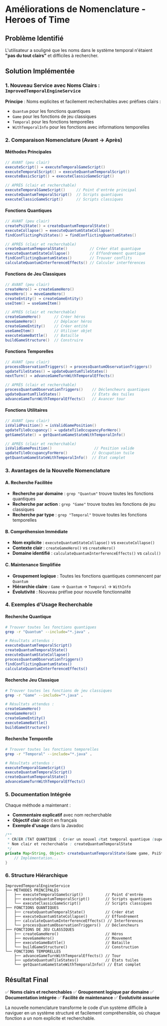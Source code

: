 # Améliorations de Nomenclature - Heroes of Time

## Problème Identifié
L'utilisateur a souligné que les noms dans le système temporal n'étaient **"pas du tout clairs"** et difficiles à rechercher.

## Solution Implémentée

### 1. Nouveau Service avec Noms Clairs : `ImprovedTemporalEngineService`

**Principe** : Noms explicites et facilement recherchables avec préfixes clairs :
- `Quantum` pour les fonctions quantiques
- `Game` pour les fonctions de jeu classiques
- `Temporal` pour les fonctions temporelles
- `WithTemporalInfo` pour les fonctions avec informations temporelles

### 2. Comparaison Nomenclature (Avant → Après)

#### Méthodes Principales
```java
// AVANT (peu clair)
executeScript() → executeTemporalGameScript()
executeTemporalScript() → executeQuantumTemporalScript()  
executeBasicScript() → executeClassicGameScript()

// APRÈS (clair et recherchable)
executeTemporalGameScript()     // Point d'entrée principal
executeQuantumTemporalScript()  // Scripts quantiques
executeClassicGameScript()      // Scripts classiques
```

#### Fonctions Quantiques
```java
// AVANT (peu clair)
createPsiState() → createQuantumTemporalState()
executeCollapse() → executeQuantumStateCollapse()
findConflictingPsiStates() → findConflictingQuantumStates()

// APRÈS (clair et recherchable)
createQuantumTemporalState()          // Créer état quantique
executeQuantumStateCollapse()         // Effondrement quantique
findConflictingQuantumStates()        // Trouver conflits
calculateQuantumInterferenceEffects() // Calculer interférences
```

#### Fonctions de Jeu Classiques
```java
// AVANT (peu clair)
createHero() → createGameHero()
moveHero() → moveGameHero()
createEntity() → createGameEntity()
useItem() → useGameItem()

// APRÈS (clair et recherchable)
createGameHero()      // Créer héros
moveGameHero()        // Déplacer héros
createGameEntity()    // Créer entité
useGameItem()         // Utiliser objet
executeGameBattle()   // Bataille
buildGameStructure()  // Construire
```

#### Fonctions Temporelles
```java
// AVANT (peu clair)
processObservationTriggers() → processQuantumObservationTriggers()
updateTileStates() → updateQuantumTileStates()
nextTurn() → advanceGameTurnWithTemporalEffects()

// APRÈS (clair et recherchable)
processQuantumObservationTriggers()    // Déclencheurs quantiques
updateQuantumTileStates()              // États des tuiles
advanceGameTurnWithTemporalEffects()   // Avancer tour
```

#### Fonctions Utilitaires
```java
// AVANT (peu clair)
isValidPosition() → isValidGamePosition()
updateTileOccupancy() → updateTileOccupancyForHero()
getGameState() → getQuantumGameStateWithTemporalInfo()

// APRÈS (clair et recherchable)
isValidGamePosition()                   // Position valide
updateTileOccupancyForHero()           // Occupation tuile
getQuantumGameStateWithTemporalInfo()  // État complet
```

### 3. Avantages de la Nouvelle Nomenclature

#### A. Recherche Facilitée
- **Recherche par domaine** : `grep "Quantum"` trouve toutes les fonctions quantiques
- **Recherche par action** : `grep "Game"` trouve toutes les fonctions de jeu classiques
- **Recherche par type** : `grep "Temporal"` trouve toutes les fonctions temporelles

#### B. Compréhension Immédiate
- **Nom explicite** : `executeQuantumStateCollapse()` vs `executeCollapse()`
- **Contexte clair** : `createGameHero()` vs `createHero()`
- **Domaine identifié** : `calculateQuantumInterferenceEffects()` vs `calcul()`

#### C. Maintenance Simplifiée
- **Groupement logique** : Toutes les fonctions quantiques commencent par `Quantum`
- **Hiérarchie claire** : `Game` → `Quantum` → `Temporal` → `WithInfo`
- **Évolutivité** : Nouveau préfixe pour nouvelle fonctionnalité

### 4. Exemples d'Usage Recherchable

#### Recherche Quantique
```bash
# Trouver toutes les fonctions quantiques
grep -r "Quantum" --include="*.java" .

# Résultats attendus :
executeQuantumTemporalScript()
createQuantumTemporalState()
executeQuantumStateCollapse()
processQuantumObservationTriggers()
findConflictingQuantumStates()
calculateQuantumInterferenceEffects()
```

#### Recherche Jeu Classique
```bash
# Trouver toutes les fonctions de jeu classiques
grep -r "Game" --include="*.java" .

# Résultats attendus :
createGameHero()
moveGameHero()
createGameEntity()
executeGameBattle()
buildGameStructure()
```

#### Recherche Temporelle
```bash
# Trouver toutes les fonctions temporelles
grep -r "Temporal" --include="*.java" .

# Résultats attendus :
executeTemporalGameScript()
executeQuantumTemporalScript()
createQuantumTemporalState()
advanceGameTurnWithTemporalEffects()
```

### 5. Documentation Intégrée

Chaque méthode a maintenant :
- **Commentaire explicatif** avec nom recherchable
- **Objectif clair** décrit en français
- **Exemple d'usage** dans la Javadoc

```java
/**
 * CRÉER ÉTAT QUANTIQUE : Créer un nouvel état temporal quantique (superposition)
 * Nom clair et recherchable : createQuantumTemporalState
 */
private Map<String, Object> createQuantumTemporalState(Game game, PsiState quantumState) {
    // Implémentation...
}
```

### 6. Structure Hiérarchique

```
ImprovedTemporalEngineService
├── MÉTHODES PRINCIPALES
│   ├── executeTemporalGameScript()          // Point d'entrée
│   ├── executeQuantumTemporalScript()       // Scripts quantiques
│   └── executeClassicGameScript()           // Scripts classiques
├── FONCTIONS QUANTIQUES
│   ├── createQuantumTemporalState()         // Créer état
│   ├── executeQuantumStateCollapse()        // Effondrement
│   ├── calculateQuantumInterferenceEffects() // Interférences
│   └── processQuantumObservationTriggers()  // Déclencheurs
├── FONCTIONS DE JEU CLASSIQUES
│   ├── createGameHero()                     // Héros
│   ├── moveGameHero()                       // Mouvement
│   ├── executeGameBattle()                  // Bataille
│   └── buildGameStructure()                 // Construction
└── FONCTIONS TEMPORELLES
    ├── advanceGameTurnWithTemporalEffects() // Tour
    ├── updateQuantumTileStates()            // États tuiles
    └── getQuantumGameStateWithTemporalInfo() // État complet
```

## Résultat Final

✅ **Noms clairs et recherchables**
✅ **Groupement logique par domaine**
✅ **Documentation intégrée**
✅ **Facilité de maintenance**
✅ **Évolutivité assurée**

La nouvelle nomenclature transforme le code d'un système difficile à naviguer en un système structuré et facilement compréhensible, où chaque fonction a un nom explicite et recherchable. 